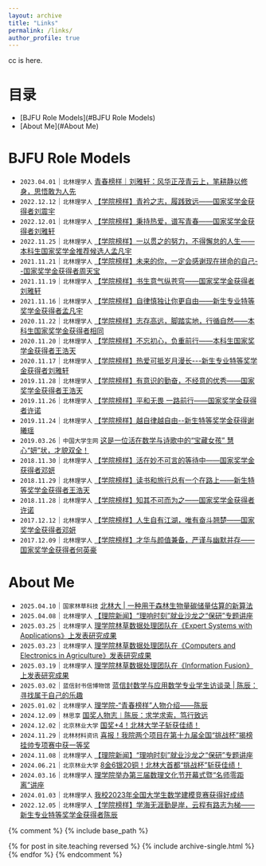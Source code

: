```yaml
---
layout: archive
title: "Links"
permalink: /links/
author_profile: true
---
```


cc is here. 

# 目录
- [BJFU Role Models](#BJFU Role Models)
- [About Me](#About Me)



<div id="BJFU Role Models" style="position: relative; top: -80px;"></div>

# BJFU Role Models
* `2023.04.01`｜`北林理学人` <a href="https://mp.weixin.qq.com/s/CdEAe3LfhVFYTcv0UecnDA" target="_blank">青春榜样｜刘雅轩：风华正茂青云上，笔耕静以修身，思悟敢为人先</a>
* `2022.12.12`｜`北林理学人` <a href="https://mp.weixin.qq.com/s/dIZfnqE91S4Fn5djGHYMlg" target="_blank">【学院榜样】青衿之志，履践致远——国家奖学金获得者刘震宇</a>
* `2022.12.01`｜`北林理学人` <a href="https://mp.weixin.qq.com/s/zBcgm_BbKKzfjxfPTnuY_w" target="_blank">【学院榜样】秉持热爱，谱写青春——国家奖学金获得者刘雅轩</a>
* `2022.11.25`｜`北林理学人` <a href="https://mp.weixin.qq.com/s/GSR5ytnNTrLUJZ1_zkauig" target="_blank">【学院榜样】一以贯之的努力，不得懈怠的人生——本科生国家奖学金推荐候选人孟凡宇</a>
* `2021.11.21`｜`北林理学人` <a href="https://mp.weixin.qq.com/s/Y3_ERygEJYL0yxcEq_3cLA" target="_blank">【学院榜样】未来的你，一定会感谢现在拼命的自己--国家奖学金获得者周天宝</a>
* `2021.11.19`｜`北林理学人` <a href="https://mp.weixin.qq.com/s/6Ek9MmKHzB9-fNZ4n5RgYQ" target="_blank">【学院榜样】书生意气纵苍穹——国家奖学金获得者刘雅轩</a>
* `2021.11.16`｜`北林理学人` <a href="https://mp.weixin.qq.com/s/PAo9SZXI8AIbRmBhJlT_Xw" target="_blank">【学院榜样】自律慎独让你更自由——新生专业特等奖学金获得者孟凡宇</a>
* `2020.11.22`｜`北林理学人` <a href="https://mp.weixin.qq.com/s/28iLyrClqNK_kktA4qXp-w" target="_blank">【学院榜样】志存高远，脚踏实地，行循自然——本科生国家奖学金获得者相同</a>
* `2020.11.20`｜`北林理学人` <a href="https://mp.weixin.qq.com/s/mDSHGIMFdhLoydtDgN7P6Q" target="_blank">【学院榜样】不忘初心，负重前行——本科生国家奖学金获得者王浩天</a>
* `2020.11.17`｜`北林理学人` <a href="https://mp.weixin.qq.com/s/OZYgba6ivxU7KTsWXcqKHQ" target="_blank">【学院榜样】热爱可抵岁月漫长---新生专业特等奖学金获得者刘雅轩</a>
* `2019.11.28`｜`北林理学人` <a href="https://mp.weixin.qq.com/s/HvIf6Rc5rHwAfQIZhx07zA" target="_blank">【学院榜样】有意识的勤奋，不经意的优秀——国家奖学金获得者王浩天</a>
* `2019.11.26`｜`北林理学人` <a href="https://mp.weixin.qq.com/s/-yssKXwsFagza4QsCEm10w" target="_blank">【学院榜样】平和无畏 一路前行——国家奖学金获得者许诺</a>
* `2019.11.24`｜`北林理学人` <a href="https://mp.weixin.qq.com/s/L9PNdsTwUCIRcBwQYEdLRQ" target="_blank">【学院榜样】越自律越自由--新生特等奖学金获得谢曦瑶</a>
* `2019.03.26`｜`中国大学生网` <a href="https://mp.weixin.qq.com/s/LccU_pNjs82tkfkD67QHcA" target="_blank">这是一位活在数学与诗歌中的“宝藏女孩” 慧心“妍”状，才貌双全！</a>
* `2018.11.30`｜`北林理学人` <a href="https://mp.weixin.qq.com/s/gxpQ_GRaPZ3w9WQRCAR27A" target="_blank">【学院榜样】活在妙不可言的等待中——国家奖学金获得者邓妍</a>
* `2018.11.29`｜`北林理学人` <a href="https://mp.weixin.qq.com/s/cwrtgo4s8ZMbQrOlx5tfTQ" target="_blank">【学院榜样】读书和旅行总有一个在路上——新生特等奖学金获得者王浩天</a>
* `2018.11.28`｜`北林理学人` <a href="https://mp.weixin.qq.com/s/vjVhAq7md2vdt1gPOaP1_g" target="_blank">【学院榜样】知其不可而为之——国家奖学金获得者许诺</a>
* `2017.12.12`｜`北林理学人` <a href="https://mp.weixin.qq.com/s/inpwBxd6SM0xcO_zubKHqQ" target="_blank">【学院榜样】人生自有江湖，唯有奋斗翘楚——国家奖学金获得者邓妍</a>
* `2017.12.09`｜`北林理学人` <a href="https://mp.weixin.qq.com/s/F1iCHw8yjPdaP9h4DKHIug" target="_blank">【学院榜样】才华与颜值兼备，严谨与幽默并存——国家奖学金获得者何英豪</a>







<div id="About Me" style="position: relative; top: -80px;"></div>

# About Me
* `2025.04.10`｜`国家林草科技` <a href="https://mp.weixin.qq.com/s/jdHesap-_yH561sCRDgVKg" target="_blank">北林大 | 一种用于森林生物量碳储量估算的新算法</a>
* `2025.04.08`｜`北林理学人` <a href="https://mp.weixin.qq.com/s/fkEH6sVKIqoU7R65JPOF1g" target="_blank">【理院新闻】“理响时刻”就业沙龙之“保研”专题讲座</a>
* `2025.03.25`｜`北林理学人` <a href="https://mp.weixin.qq.com/s/ERosdCmTmc5mzLb_89dS0w" target="_blank">理学院林草数据处理团队在《Expert Systems with Applications》上发表研究成果</a>
* `2025.03.23`｜`北林理学人` <a href="https://mp.weixin.qq.com/s/82jZG8JCOPVWYjJfqxinjw" target="_blank">理学院林草数据处理团队在《Computers and Electronics in Agriculture》发表研究成果</a>
* `2025.03.19`｜`北林理学人` <a href="https://mp.weixin.qq.com/s/fwowjBfSfTFXsu1AmvRVmw" target="_blank">理学院林草数据处理团队在《Information Fusion》上发表研究成果</a>
* `2025.03.02`｜`蓝信封书信博物馆` <a href="https://mp.weixin.qq.com/s/t9n3oQFzoMHmjdTH7omB5Q" target="_blank">蓝信封数学与应用数学专业学生访谈录 | 陈辰：寻找属于自己的乐趣</a>
* `2025.01.02`｜`北林理学人` <a href="https://mp.weixin.qq.com/s/QSY6QzaqB_QWrpamPO6xNA" target="_blank">理学院-“青春榜样”人物介绍——陈辰</a>
* `2024.12.09`｜`林思享` <a href="https://mp.weixin.qq.com/s/v60qF07v_d-Sj2cmaoA-Dw" target="_blank">国奖人物志︱陈辰：求学求索，笃行致远</a>
* `2024.12.02`｜`北京林业大学` <a href="https://mp.weixin.qq.com/s/_GbYQxxravINQCt3YScnXw" target="_blank">国奖+4！北林大学子斩获佳绩！</a>
* `2024.11.29`｜`北林材料资讯` <a href="https://mp.weixin.qq.com/s/k1sZm4YfLd7sE5MqzRF0Pg" target="_blank">喜报！我院两个项目在第十九届全国“挑战杯”揭榜挂帅专项赛中获一等奖</a>
* `2024.11.08`｜`北林理学人` <a href="https://mp.weixin.qq.com/s/xGJwbkSWyUW1PpjhdhMmzA" target="_blank">【理院新闻】“理响时刻”就业沙龙之“保研”专题讲座</a>
* `2024.06.21`｜`北京林业大学` <a href="https://mp.weixin.qq.com/s/oxwFiwYyz4H-Q9LcqH2MSg" target="_blank">8金6银20铜！北林大首都“挑战杯”斩获佳绩！</a>
* `2024.03.16`｜`北林理学人` <a href="https://mp.weixin.qq.com/s/_48nlW6ZVfPk7deG7JLboA" target="_blank">理学院举办第三届数理文化节开幕式暨“名师零距离”讲座</a>
* `2024.01.03`｜`北林理学人` <a href="https://mp.weixin.qq.com/s/DdUe_prlvqF5P5OkDhHNHA" target="_blank">我校2023年全国大学生数学建模竞赛获得好成绩</a>
* `2022.12.05`｜`北林理学人` <a href="https://mp.weixin.qq.com/s/pPkQ2ed4CAg76ZasnU_CUg" target="_blank">【学院榜样】学海无涯勤是岸，云程有路志为梯——新生专业特等奖学金获得者陈辰</a>




{% comment %}
{% include base_path %}

{% for post in site.teaching reversed %}
  {% include archive-single.html %}
{% endfor %}
{% endcomment %}


